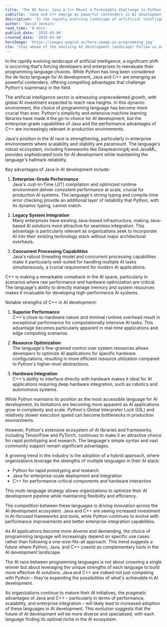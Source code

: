 ```yaml
---
title: 'The AI Race: Java & C++ Mount a Formidable Challenge to Python''s Dominance'
subtitle: 'Java and C++ emerge as powerful contenders in AI development'
description: 'In the rapidly evolving landscape of artificial intelligence, a significant shift is occurring as Java and C++ emerge as powerful contenders to Python''s dominance in AI development. While Python remains popular for its simplicity and extensive libraries, Java''s enterprise capabilities and C++''s performance advantages are becoming increasingly relevant for production AI systems. This article explores how these languages are reshaping the future of AI development.'
author: 'David Jenkins'
read_time: '8 mins'
publish_date: '2025-03-04'
created_date: '2025-03-04'
heroImage: 'https://images.magick.ai/hero-image-ai-programming.jpg'
cta: 'Stay ahead of the evolving AI development landscape! Follow us on LinkedIn for daily insights into programming languages, AI trends, and enterprise tech innovations that are shaping the future of technology.'
---
```


In the rapidly evolving landscape of artificial intelligence, a significant shift is occurring that's forcing developers and enterprises to reevaluate their programming language choices. While Python has long been considered the de facto language for AI development, Java and C++ are emerging as powerful contenders, offering compelling advantages that challenge Python's supremacy in the field.

The artificial intelligence sector is witnessing unprecedented growth, with global AI investment expected to reach new heights. In this dynamic environment, the choice of programming language has become more crucial than ever. Python's simplicity and extensive machine learning libraries have made it the go-to choice for AI development, but the enterprise-grade capabilities of Java and the performance advantages of C++ are increasingly relevant in production environments.

Java's position in the AI race is strengthening, particularly in enterprise environments where scalability and stability are paramount. The language's robust ecosystem, including frameworks like Deeplearning4j and JavaML, provides sophisticated tools for AI development while maintaining the language's hallmark reliability.

Key advantages of Java in AI development include:

1. **Enterprise-Grade Performance**  
   Java's Just-In-Time (JIT) compilation and optimized runtime environment deliver consistent performance at scale, crucial for production AI systems. The language's strong typing and compile-time error checking provide an additional layer of reliability that Python, with its dynamic typing, cannot match.

2. **Legacy System Integration**  
   Many enterprises have existing Java-based infrastructure, making Java-based AI solutions more attractive for seamless integration. This advantage is particularly relevant as organizations seek to incorporate AI into their existing technology stack without major architectural overhauls.

3. **Concurrent Processing Capabilities**  
   Java's robust threading model and concurrent processing capabilities make it particularly well-suited for handling multiple AI tasks simultaneously, a crucial requirement for modern AI applications.

C++ is making a remarkable comeback in the AI space, particularly in scenarios where raw performance and hardware optimization are critical. The language's ability to directly manage memory and system resources makes it invaluable for developing high-performance AI systems.

Notable strengths of C++ in AI development:

1. **Superior Performance**  
   C++'s close-to-hardware nature and minimal runtime overhead result in exceptional performance for computationally intensive AI tasks. This advantage becomes particularly apparent in real-time applications and edge computing scenarios.

2. **Resource Optimization**  
   The language's fine-grained control over system resources allows developers to optimize AI applications for specific hardware configurations, resulting in more efficient resource utilization compared to Python's higher-level abstractions.

3. **Hardware Integration**  
   C++'s ability to interface directly with hardware makes it ideal for AI applications requiring deep hardware integration, such as robotics and autonomous systems.

While Python maintains its position as the most accessible language for AI development, its limitations are becoming more apparent as AI applications grow in complexity and scale. Python's Global Interpreter Lock (GIL) and relatively slower execution speed can become bottlenecks in production environments.

However, Python's extensive ecosystem of AI libraries and frameworks, including TensorFlow and PyTorch, continues to make it an attractive choice for rapid prototyping and research. The language's simple syntax and vast community support remain significant advantages.

A growing trend in the industry is the adoption of a hybrid approach, where organizations leverage the strengths of multiple languages in their AI stack:

- Python for rapid prototyping and research
- Java for enterprise-scale deployment and integration
- C++ for performance-critical components and hardware interaction

This multi-language strategy allows organizations to optimize their AI development pipeline while maintaining flexibility and efficiency.

The competition between these languages is driving innovation across the AI development ecosystem. Java and C++ are seeing increased investment in AI-focused frameworks and tools, while Python continues to evolve with performance improvements and better enterprise integration capabilities.

As AI applications become more diverse and demanding, the choice of programming language will increasingly depend on specific use cases rather than following a one-size-fits-all approach. This trend suggests a future where Python, Java, and C++ coexist as complementary tools in the AI development landscape.

The AI race between programming languages is not about crowning a single winner but about leveraging the unique strengths of each language to build more effective AI solutions. Java and C++ are indeed not just competing with Python – they're expanding the possibilities of what's achievable in AI development.

As organizations continue to mature their AI initiatives, the pragmatic advantages of Java and C++ – particularly in terms of performance, scalability, and enterprise integration – will likely lead to increased adoption of these languages in AI development. This evolution suggests that the future of AI development will be more diverse and specialized, with each language finding its optimal niche in the AI ecosystem.